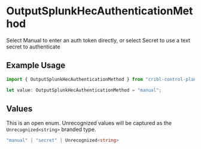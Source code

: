 # OutputSplunkHecAuthenticationMethod

Select Manual to enter an auth token directly, or select Secret to use a text secret to authenticate

## Example Usage

```typescript
import { OutputSplunkHecAuthenticationMethod } from "cribl-control-plane/models";

let value: OutputSplunkHecAuthenticationMethod = "manual";
```

## Values

This is an open enum. Unrecognized values will be captured as the `Unrecognized<string>` branded type.

```typescript
"manual" | "secret" | Unrecognized<string>
```
